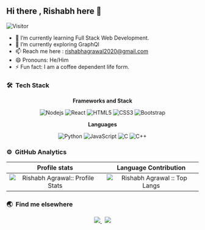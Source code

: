 ## Hi there , Rishabh here 👋
![Visitor](https://visitor-badge.laobi.icu/badge?page_id=Rishabhco.Rishabhco)

- 🔭 I’m currently learning Full Stack Web Development.
- 🌱 I’m currently exploring GraphQl
- 📫 Reach me here : rishabhagrawal2020@gmail.com
- 😄 Pronouns: He/Him
- ⚡ Fun fact: I am a coffee dependent life form.
### 🛠 &nbsp;Tech Stack
<div align="center">

**Frameworks and Stack**

![Nodejs](https://img.shields.io/badge/-Nodejs-black?style=for-the-badge&logo=Node.js)
![React](https://img.shields.io/badge/-React-black?style=for-the-badge&logo=react)
![HTML5](https://img.shields.io/badge/-HTML5-E34F26?style=for-the-badge&logo=html5&logoColor=white)
![CSS3](https://img.shields.io/badge/-CSS3-1572B6?style=for-the-badge&logo=css3)
![Bootstrap](https://img.shields.io/badge/-Bootstrap-563D7C?style=for-the-badge&logo=bootstrap)

**Languages**

![Python](https://img.shields.io/badge/-Python-black?style=for-the-badge&logo=Python)
![JavaScript](https://img.shields.io/badge/-JavaScript-black?style=for-the-badge&logo=javascript)
![C](https://img.shields.io/badge/-C-00599C?style=for-the-badge&logo=c)
![C++](https://img.shields.io/badge/-C++-00599C?style=for-the-badge&logo=c)
 
 </div>


### ⚙️ &nbsp;GitHub Analytics
 Profile stats              |  Language Contribution
:-------------------------:|:-------------------------:
![Rishabh Agrawal:: Profile Stats](https://github-readme-stats.vercel.app/api?username=Rishabhco&show_icons=true&hide_border=true&theme=dark&count_private=true) | ![Rishabh Agrawal :: Top Langs](https://github-readme-stats.vercel.app/api/top-langs/?username=Rishabhco&layout=compact&theme=react&hide_border=true)

### 🌏 &nbsp;Find me elsewhere
<p align='center'>
  <a href="http://linkedin.com/in/rishabhagrawal20/">
    <img src="https://img.shields.io/badge/LinkedIn-0077B5?style=for-the-badge&logo=linkedin&logoColor=white" />
  </a>&nbsp;
  <a href="https://www.instagram.com/rishabh_agrawal_20/">
    <img src="https://img.shields.io/badge/Instagram-E4405F?style=for-the-badge&logo=instagram&logoColor=white"/>
   </a>
</p>
